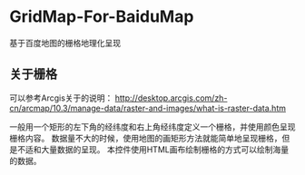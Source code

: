 # GridMap-For-BaiduMap
基于百度地图的栅格地理化呈现

## 关于栅格
可以参考Arcgis关于的说明：
http://desktop.arcgis.com/zh-cn/arcmap/10.3/manage-data/raster-and-images/what-is-raster-data.htm

一般用一个矩形的左下角的经纬度和右上角经纬度定义一个栅格，并使用颜色呈现栅格内容。
数据量不大的时候，使用地图的画矩形方法就能简单地呈现栅格，但是不适和大量数据的呈现。
本控件使用HTML画布绘制栅格的方式可以绘制海量的数据。


